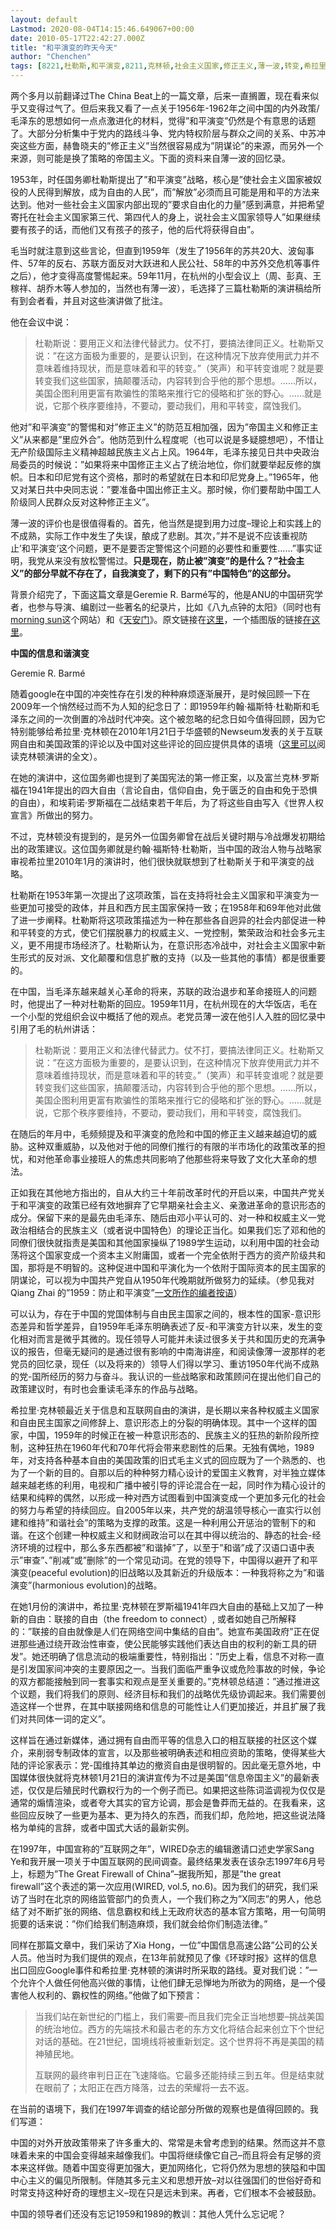 ```yaml
---
layout: default
Lastmod: 2020-08-04T14:15:46.649067+00:00
date: 2010-05-17T22:42:27.000Z
title: "和平演变的昨天今天"
author: "Chenchen"
tags: [8221,杜勒斯,和平演变,8211,克林顿,社会主义国家,修正主义,薄一波,转变,希拉里]
---
```


两个多月以前翻译过The China Beat上的一篇文章，后来一直搁置，现在看来似乎又变得过气了。但后来我又看了一点关于1956年-1962年之间中国的内外政策/毛泽东的思想如何一点点激进化的材料，觉得”和平演变”仍然是个有意思的话题了。大部分分析集中于党内的路线斗争、党内特权阶层与群众之间的关系、中苏冲突这些方面，赫鲁晓夫的”修正主义”当然很容易成为”阴谋论”的来源，而另外一个来源，则可能是换了策略的帝国主义。下面的资料来自薄一波的回忆录。

1953年，时任国务卿杜勒斯提出了”和平演变”战略，核心是”使社会主义国家被奴役的人民得到解放，成为自由的人民”，而”解放”必须而且可能是用和平的方法来达到。他对一些社会主义国家内部出现的”要求自由化的力量”感到满意，并把希望寄托在社会主义国家第三代、第四代人的身上，说社会主义国家领导人”如果继续要有孩子的话，而他们又有孩子的孩子，他的后代将获得自由”。

毛当时就注意到这些言论，但直到1959年（发生了1956年的苏共20大、波匈事件、57年的反右、苏联方面反对大跃进和人民公社、58年的中苏外交危机等事件之后），他才变得高度警惕起来。59年11月，在杭州的小型会议上（周、彭真、王稼祥、胡乔木等人参加的，当然也有薄一波），毛选择了三篇杜勒斯的演讲稿给所有到会者看，并且对这些演讲做了批注。

他在会议中说：

> 杜勒斯说：要用正义和法律代替武力。仗不打，要搞法律同正义。杜勒斯又说：”在这方面极为重要的，是要认识到，在这种情况下放弃使用武力并不意味着维持现状，而是意味着和平的转变。”（笑声）和平转变谁呢？就是要转变我们这些国家，搞颠覆活动，内容转到合乎他的那个思想。……所以，美国企图利用更富有欺骗性的策略来推行它的侵略和扩张的野心。……就是说，它那个秩序要维持，不要动，要动我们，用和平转变，腐蚀我们。

他对”和平演变”的警惕和对”修正主义”的防范互相加强，因为”帝国主义和修正主义”从来都是”里应外合”。他防范到什么程度呢（也可以说是多疑臆想吧），不惜让无产阶级国际主义精神超越民族主义占上风。1964年，毛泽东接见日共中央政治局委员的时候说：”如果将来中国修正主义占了统治地位，你们就要举起反修的旗帜。日本和印尼党有这个资格，那时的希望就在日本和印尼党身上。”1965年，他又对某日共中央同志说：”要准备中国出修正主义。那时候，你们要帮助中国工人阶级同人民群众反对这种修正主义”。

薄一波的评价也是很值得看的。首先，他当然是提到用力过度–理论上和实践上的不成熟，实际工作中发生了失误，酿成了悲剧。其次，”并不是说不应该重视防止’和平演变’这个问题，更不是要否定警惕这个问题的必要性和重要性……”事实证明，我党从来没有放松警惕过。**只是现在，防止被”演变”的是什么？”社会主义”的部分早就不存在了，自我演变了，剩下的只有”中国特色”的这部分。**

背景介绍完了，下面这篇文章是Geremie R. Barmé写的，他是ANU的中国研究学者，也参与导演、编剧过一些著名的纪录片，比如《八九点钟的太阳》（同时也有[morning sun](http://www.morningsun.org/)这个网站）和《[天安门](http://en.wikipedia.org/wiki/The_Gate_of_Heavenly_Peace_(documentary))》。原文链接在[这里](http://www.thechinabeat.org/?p=1422)，一个插图版的链接[在这里](http://www.chinaheritagequarterly.org/articles.php?searchterm=021_peacefulevolution.inc&issue=021)。

**中国的信息和谐演变**

Geremie R. Barmé

随着google在中国的冲突性存在引发的种种麻烦逐渐展开，是时候回顾一下在2009年一个悄然经过而不为人知的纪念日了：即1959年约翰·福斯特·杜勒斯和毛泽东之间的一次倒置的冷战时代冲突。这个被忽略的纪念日如今值得回顾，因为它特别能够给希拉里·克林顿在2010年1月21日于华盛顿的Newseum发表的关于互联网自由和美国政策的评论以及中国对这些评论的回应提供具体的语境（[这里可以](http://www.foreignpolicy.com/articles/2010/01/21/internet_freedom?page=full)阅读克林顿演讲的全文）。

在她的演讲中，这位国务卿也提到了美国宪法的第一修正案，以及富兰克林·罗斯福在1941年提出的四大自由（言论自由，信仰自由，免于匮乏的自由和免于恐惧的自由），和埃莉诺·罗斯福在二战结束若干年后，为了将这些自由写入《世界人权宣言》所做出的努力。

不过，克林顿没有提到的，是另外一位国务卿曾在战后关键时期与冷战爆发初期给出的政策建议。这位国务卿就是约翰·福斯特·杜勒斯，当中国的政治人物与战略家审视希拉里2010年1月的演讲时，他们很快就联想到了杜勒斯关于和平演变的战略。

杜勒斯在1953年第一次提出了这项政策，旨在支持将社会主义国家和平演变为一些更加可接受的政体，并且和西方民主国家保持一致；在1958年和69年他对此做了进一步阐释。杜勒斯将这项政策描述为一种在那些各自迥异的社会内部促进一种和平转变的方式，使它们摆脱暴力的权威主义、一党控制，繁荣政治和社会多元主义，更不用提市场经济了。杜勒斯认为，在意识形态冷战中，对社会主义国家中新生形式的反对派、文化颠覆和信息扩散的支持（以及一些其他的事情）都是很重要的。

在中国，当毛泽东越来越关心革命的将来，苏联的政治退步和革命接班人的问题时，他提出了一种对杜勒斯的回应。1959年11月，在杭州现在的大华饭店，毛在一个小型的党组织会议中概括了他的观点。老党员薄一波在他引人入胜的回忆录中引用了毛的杭州讲话：

> 杜勒斯说：要用正义和法律代替武力。仗不打，要搞法律同正义。杜勒斯又说：”在这方面极为重要的，是要认识到，在这种情况下放弃使用武力并不意味着维持现状，而是意味着和平的转变。”（笑声）和平转变谁呢？就是要转变我们这些国家，搞颠覆活动，内容转到合乎他的那个思想。……所以，美国企图利用更富有欺骗性的策略来推行它的侵略和扩张的野心。……就是说，它那个秩序要维持，不要动，要动我们，用和平转变，腐蚀我们。

在随后的年月中，毛频频提及和平演变的危险和中国的修正主义越来越迫切的威胁。这种双重威胁，以及他对于他的同僚们推行的有限的半市场化的政策改革的担忧，和对他革命事业接班人的焦虑共同影响了他那些将来导致了文化大革命的想法。

正如我在其他地方指出的，自从大约三十年前改革时代的开启以来，中国共产党关于和平演变的政策已经有效地摒弃了它早期亲社会主义、亲激进革命的意识形态的成分。保留下来的是最先由毛泽东、随后由邓小平认可的、对一种和权威主义一党政治相结合的民族主义（或者说中国特色）的理论正当化。如果我们忘了邓和他的同僚们很快就指责是美国和其他国家操纵了1989学生运动，以利用中国的社会动荡将这个国家变成一个资本主义附庸国，或者一个完全依附于西方的资产阶级共和国，那将是不明智的。这种促进中国和平演化为一个依附于国际资本的民主国家的阴谋论，可以视为中国共产党自从1950年代晚期就所做努力的延续。（参见我对Qiang Zhai 的”1959：防止和平演变”[一文所作的编者按语](http://www.chinaheritagequarterly.org/features.php?searchterm=018_1959preventingpeace.inc&issue=018)）

可以认为，存在于中国的党国体制与自由民主国家之间的，根本性的国家-意识形态差异和哲学差异，自1959年毛泽东明确表述了反-和平演变方针以来，发生的变化相对而言是微乎其微的。现任领导人可能并未读过很多关于共和国历史的充满争议的报告，但毫无疑问的是通过很有影响的中南海讲座，和阅读像薄一波那样的老党员的回忆录，现任（以及将来的）领导人们得以学习、重访1950年代尚不成熟的党-国所经历的努力与奋斗。我认识的一些战略家和政策顾问在提出他们自己的政策建议时，有时也会重读毛泽东的作品与战略。

希拉里·克林顿最近关于信息和互联网自由的演讲，是长期以来各种权威主义国家和自由民主国家之间修辞上、意识形态上的分裂的明确体现。其中一个这样的国家，中国，1959年的时候正在被一种意识形态的、民族主义的狂热的新阶段所控制，这种狂热在1960年代和70年代将会带来悲剧性的后果。无独有偶地，1989年，对支持各种基本自由的美国政策的旧式毛主义式的回应既为了一个熟悉的、也为了一个新的目的。自那以后的种种努力精心设计的爱国主义教育，对半独立媒体越来越老练的利用，电视和广播中被引导的评论混合在一起，同时作为精心设计的结果和纯粹的偶然，以形成一种对西方试图看到中国演变成一个更加多元化的社会的努力与希望的持续回应。自2005年以来，共产党的胡温领导核心一直实行以创建和维持”和谐社会”的策略为支撑的政策。这是一种利用公开惩治的管制下的和谐。在这个创建一种权威主义和财阀政治可以在其中得以统治的、静态的社会-经济环境的过程中，那么多东西都被”和谐掉”了，以至于”和谐”成了汉语口语中表示”审查”、”削减”或”删除”的一个常见动词。在党的领导下，中国得以避开了和平演变(peaceful evolution)的旧战略以及其新近的升级版本：一种我将称之为”和谐演变”(harmonious evolution)的战略。

在她1月份的演讲中，希拉里·克林顿在罗斯福1941年四大自由的基础上又加了一种新的自由：联接的自由（the freedom to connect）, 或者如她自己所解释的：”联接的自由就像是人们在网络空间中集结的自由”。她宣布美国政府”正在促进那些通过绕开政治性审查，使公民能够实践他们表达自由的权利的新工具的研发”。她还明确了信息流动的极端重要性，特别指出：”历史上看，信息不对称一直是引发国家间冲突的主要原因之一。当我们面临严重争议或危险事故的时候，争论的双方都能接触到同一套事实和观点是至关重要的。”克林顿总结道：”通过推进这个议题，我们将我们的原则、经济目标和我们的战略优先级协调起来。我们需要创造这样一个世界，在其中联接网络和信息的可能性让人们更加接近，并且扩展了我们对共同体一词的定义”。

这样旨在通过新媒体，通过拥有自由而平等的信息入口的相互联接的社区这个媒介，来削弱专制政体的宣言，以及那些被明确表述和相应资助的策略，使得某些大陆的评论家表示：党-国维持其单边的撤资自由是很明智的。因此毫无意外地，中国媒体很快就将克林顿1月21日的演讲宣传为不过是美国”信息帝国主义”的最新表述，仅仅是后殖民时代霸权行为的一个例子而已。如果把这些陈词滥调视为仅仅是通常的煽情渲染，或者夸大其实的官方论调，那会是鲁莽而无益的。在我看来，这些回应反映了一些更为基本、更为持久的东西，而我们却，危险地，把这些说法降格为单纯的言辞，或者中国式大话的最新实例。

在1997年，中国宣称的”互联网之年”，WIRED杂志的编辑邀请口述史学家Sang Ye和我开展一项关于中国互联网的民间调查。最终结果发表在该杂志1997年6月号上，标题为”The Great Firewall of China”–据我所知，那是”the great firewall”这个表述的第一次应用(WIRED, vol.5, no.6)。因为我们的研究，我们采访了当时在北京的网络监管部门的负责人，一个我们称之为”X同志”的男人，他总结了对不断扩张的网络、信息霸权和线上无政府状态的基本官方策略，用一句简明扼要的话来说：”你们给我们制造麻烦，我们就会给你们制造法律。”

同样在那篇文章中，我们采访了Xia Hong，一位”中国信息高速公路”公司的公关人员。他当时为我们提供的观点，在13年前就预见了像《环球时报》这样的信息出口回应Google事件和希拉里·克林顿的演讲时所采取的路线。夏对我们说：”一个允许个人做任何他高兴做的事情，让他们肆无忌惮地为所欲为的网络，是一个侵害他人权利的、霸权性的网络。”他做了如下预言：

> 当我们站在新世纪的门槛上，我们需要–而且我们完全正当地想要–挑战美国的统治地位。西方的先端技术和最古老的东方文化将结合起来创立下个世纪对话的基础。在21世纪，国境线将被重新划定。这个世界将不再是美国的精神殖民地。
> 
> 互联网的最终审判日正在飞速降临。它最多还能持续三到五年。但是结束就在眼前了；太阳正在西方降落，过去的荣耀将一去不返。

在当前的语境下，我们在1997年调查的结论部分所做的观察也是值得回顾的。我们写道：

中国的对外开放政策带来了许多重大的、常常是未曾考虑到的结果。然而这并不意味着未来的中国会变得越来越像我们。中国将继续像它自己–而且将会有足够的资本来这样做。随着中国变得更加强大，更加网络化，它将仍然为思想的狭隘和中国中心主义的偏见所限制。伴随其多元主义和思想开放–对以往强国们的世俗好奇和时常支持这种好奇的理想主义–现在只是远未到来。再者，它们根本不会被鼓励。

中国的领导者们还没有忘记1959和1989的教训：其他人凭什么忘记呢？

